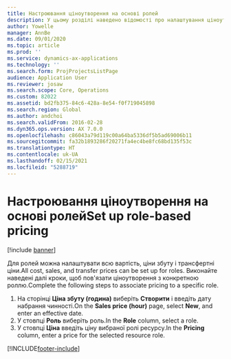 ```yaml
---
title: Настроювання ціноутворення на основі ролей
description: У цьому розділі наведено відомості про налаштування ціноутворення для конкретних ролей.
author: Yowelle
manager: AnnBe
ms.date: 09/01/2020
ms.topic: article
ms.prod: ''
ms.service: dynamics-ax-applications
ms.technology: ''
ms.search.form: ProjProjectsListPage
audience: Application User
ms.reviewer: josaw
ms.search.scope: Core, Operations
ms.custom: 82022
ms.assetid: bd2fb375-84c6-428a-8e54-f0f719045898
ms.search.region: Global
ms.author: andchoi
ms.search.validFrom: 2016-02-28
ms.dyn365.ops.version: AX 7.0.0
ms.openlocfilehash: c86043a79d119c00a64ba5336df5b5ad69006b11
ms.sourcegitcommit: fa32b1893286f20271fa4ec4be8fc68bd135f53c
ms.translationtype: HT
ms.contentlocale: uk-UA
ms.lasthandoff: 02/15/2021
ms.locfileid: "5288719"
---
```

# <a name="set-up-role-based-pricing"></a><span data-ttu-id="cab97-103">Настроювання ціноутворення на основі ролей</span><span class="sxs-lookup"><span data-stu-id="cab97-103">Set up role-based pricing</span></span>

[!include [banner](../includes/banner.md)]

<span data-ttu-id="cab97-104">Для ролей можна налаштувати всю вартість, ціни збуту і трансфертні ціни.</span><span class="sxs-lookup"><span data-stu-id="cab97-104">All cost, sales, and transfer prices can be set up for roles.</span></span> <span data-ttu-id="cab97-105">Виконайте наведені далі кроки, щоб пов'язати ціноутворення з конкретною роллю.</span><span class="sxs-lookup"><span data-stu-id="cab97-105">Complete the following steps to associate pricing to a specific role.</span></span>

1. <span data-ttu-id="cab97-106">На сторінці **Ціна збуту (година)** виберіть **Створити** і введіть дату набрання чинності.</span><span class="sxs-lookup"><span data-stu-id="cab97-106">On the **Sales price (hour)** page, select **New**, and enter an effective date.</span></span>
2. <span data-ttu-id="cab97-107">У стовпці **Роль** виберіть роль.</span><span class="sxs-lookup"><span data-stu-id="cab97-107">In the **Role** column, select a role.</span></span>
3. <span data-ttu-id="cab97-108">У стовпці **Ціна** введіть ціну вибраної ролі ресурсу.</span><span class="sxs-lookup"><span data-stu-id="cab97-108">In the **Pricing** column, enter a price for the selected resource role.</span></span>


[!INCLUDE[footer-include](../includes/footer-banner.md)]